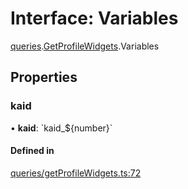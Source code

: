# Interface: Variables

[queries](../modules/queries.md).[GetProfileWidgets](../modules/queries.GetProfileWidgets.md).Variables

## Properties

### kaid

• **kaid**: \`kaid\_$\{number}\`

#### Defined in

[queries/getProfileWidgets.ts:72](https://github.com/bhavjitChauhan/khan-api/blob/b7f7b44b/src/queries/getProfileWidgets.ts#L72)
